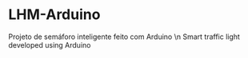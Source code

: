 # LHM-Arduino
Projeto de semáforo inteligente feito com Arduino \n
Smart traffic light developed using Arduino
